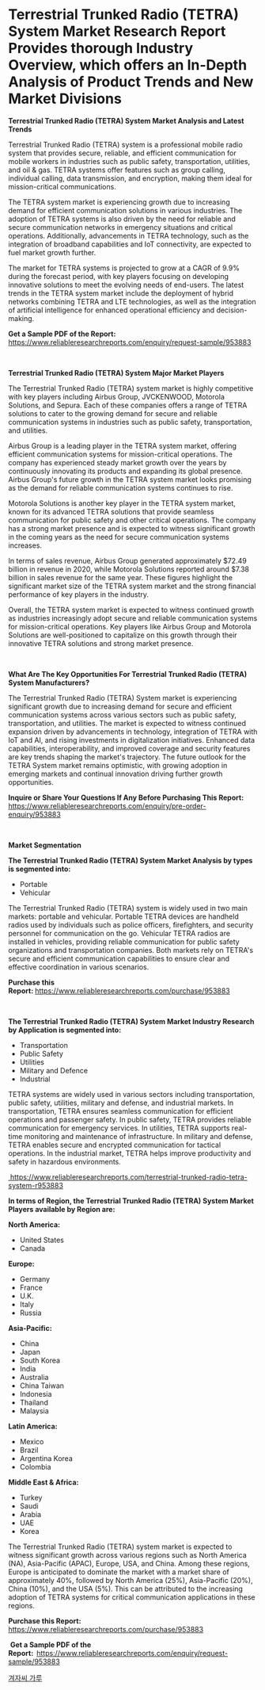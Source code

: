 <p><h1>Terrestrial Trunked Radio (TETRA) System Market Research Report Provides thorough Industry Overview, which offers an In-Depth Analysis of Product Trends and New Market Divisions</h1></p><p><strong>Terrestrial Trunked Radio (TETRA) System Market Analysis and Latest Trends</strong></p>
<p><p>Terrestrial Trunked Radio (TETRA) system is a professional mobile radio system that provides secure, reliable, and efficient communication for mobile workers in industries such as public safety, transportation, utilities, and oil & gas. TETRA systems offer features such as group calling, individual calling, data transmission, and encryption, making them ideal for mission-critical communications.</p><p>The TETRA system market is experiencing growth due to increasing demand for efficient communication solutions in various industries. The adoption of TETRA systems is also driven by the need for reliable and secure communication networks in emergency situations and critical operations. Additionally, advancements in TETRA technology, such as the integration of broadband capabilities and IoT connectivity, are expected to fuel market growth further.</p><p>The market for TETRA systems is projected to grow at a CAGR of 9.9% during the forecast period, with key players focusing on developing innovative solutions to meet the evolving needs of end-users. The latest trends in the TETRA system market include the deployment of hybrid networks combining TETRA and LTE technologies, as well as the integration of artificial intelligence for enhanced operational efficiency and decision-making.</p></p>
<p><strong>Get a Sample PDF of the Report:&nbsp;</strong> <a href="https://www.reliableresearchreports.com/enquiry/request-sample/953883">https://www.reliableresearchreports.com/enquiry/request-sample/953883</a></p>
<p>&nbsp;</p>
<p><strong>Terrestrial Trunked Radio (TETRA) System Major Market Players</strong></p>
<p><p>The Terrestrial Trunked Radio (TETRA) system market is highly competitive with key players including Airbus Group, JVCKENWOOD, Motorola Solutions, and Sepura. Each of these companies offers a range of TETRA solutions to cater to the growing demand for secure and reliable communication systems in industries such as public safety, transportation, and utilities.</p><p>Airbus Group is a leading player in the TETRA system market, offering efficient communication systems for mission-critical operations. The company has experienced steady market growth over the years by continuously innovating its products and expanding its global presence. Airbus Group's future growth in the TETRA system market looks promising as the demand for reliable communication systems continues to rise.</p><p>Motorola Solutions is another key player in the TETRA system market, known for its advanced TETRA solutions that provide seamless communication for public safety and other critical operations. The company has a strong market presence and is expected to witness significant growth in the coming years as the need for secure communication systems increases.</p><p>In terms of sales revenue, Airbus Group generated approximately $72.49 billion in revenue in 2020, while Motorola Solutions reported around $7.38 billion in sales revenue for the same year. These figures highlight the significant market size of the TETRA system market and the strong financial performance of key players in the industry.</p><p>Overall, the TETRA system market is expected to witness continued growth as industries increasingly adopt secure and reliable communication systems for mission-critical operations. Key players like Airbus Group and Motorola Solutions are well-positioned to capitalize on this growth through their innovative TETRA solutions and strong market presence.</p></p>
<p>&nbsp;</p>
<p><strong>What Are The Key Opportunities For Terrestrial Trunked Radio (TETRA) System Manufacturers?</strong></p>
<p><p>The Terrestrial Trunked Radio (TETRA) System market is experiencing significant growth due to increasing demand for secure and efficient communication systems across various sectors such as public safety, transportation, and utilities. The market is expected to witness continued expansion driven by advancements in technology, integration of TETRA with IoT and AI, and rising investments in digitalization initiatives. Enhanced data capabilities, interoperability, and improved coverage and security features are key trends shaping the market's trajectory. The future outlook for the TETRA System market remains optimistic, with growing adoption in emerging markets and continual innovation driving further growth opportunities.</p></p>
<p><strong>Inquire or Share Your Questions If Any Before Purchasing This Report:</strong> <a href="https://www.reliableresearchreports.com/enquiry/pre-order-enquiry/953883">https://www.reliableresearchreports.com/enquiry/pre-order-enquiry/953883</a></p>
<p>&nbsp;</p>
<p><strong>Market Segmentation</strong></p>
<p><strong>The Terrestrial Trunked Radio (TETRA) System Market Analysis by types is segmented into:</strong></p>
<p><ul><li>Portable</li><li>Vehicular</li></ul></p>
<p><p>The Terrestrial Trunked Radio (TETRA) system is widely used in two main markets: portable and vehicular. Portable TETRA devices are handheld radios used by individuals such as police officers, firefighters, and security personnel for communication on the go. Vehicular TETRA radios are installed in vehicles, providing reliable communication for public safety organizations and transportation companies. Both markets rely on TETRA's secure and efficient communication capabilities to ensure clear and effective coordination in various scenarios.</p></p>
<p><strong>Purchase this Report:&nbsp;</strong><a href="https://www.reliableresearchreports.com/purchase/953883">https://www.reliableresearchreports.com/purchase/953883</a></p>
<p>&nbsp;</p>
<p><strong>The Terrestrial Trunked Radio (TETRA) System Market Industry Research by Application is segmented into:</strong></p>
<p><ul><li>Transportation</li><li>Public Safety</li><li>Utilities</li><li>Military and Defence</li><li>Industrial</li></ul></p>
<p><p>TETRA systems are widely used in various sectors including transportation, public safety, utilities, military and defense, and industrial markets. In transportation, TETRA ensures seamless communication for efficient operations and passenger safety. In public safety, TETRA provides reliable communication for emergency services. In utilities, TETRA supports real-time monitoring and maintenance of infrastructure. In military and defense, TETRA enables secure and encrypted communication for tactical operations. In the industrial market, TETRA helps improve productivity and safety in hazardous environments.</p></p>
<p><a href="https://www.reliableresearchreports.com/terrestrial-trunked-radio-tetra-system-r953883">&nbsp;https://www.reliableresearchreports.com/terrestrial-trunked-radio-tetra-system-r953883</a></p>
<p><strong>In terms of Region, the Terrestrial Trunked Radio (TETRA) System Market Players available by Region are:</strong></p>
<p>
    <p> <strong> North America: </strong>
        <ul>
            <li>United States</li>
            <li>Canada</li>
        </ul>
        </p> 
    <p> <strong> Europe: </strong>
        <ul>
            <li>Germany</li>
            <li>France</li>
            <li>U.K.</li>
            <li>Italy</li>
            <li>Russia</li>
        </ul>
        </p> 
    <p> <strong> Asia-Pacific: </strong>
        <ul>
            <li>China</li>
            <li>Japan</li>
            <li>South Korea</li>
            <li>India</li>
            <li>Australia</li>
            <li>China Taiwan</li>
            <li>Indonesia</li>
            <li>Thailand</li>
            <li>Malaysia</li>
        </ul>
        </p> 
    <p> <strong> Latin America: </strong>
        <ul>
            <li>Mexico</li>
            <li>Brazil</li>
            <li>Argentina Korea</li>
            <li>Colombia</li>
        </ul>
        </p> 
    <p> <strong> Middle East & Africa: </strong>
        <ul>
            <li>Turkey</li>
            <li>Saudi</li>
            <li>Arabia</li>
            <li>UAE</li>
            <li>Korea</li>
        </ul>
    </p>
    </p>
<p><p>The Terrestrial Trunked Radio (TETRA) system market is expected to witness significant growth across various regions such as North America (NA), Asia-Pacific (APAC), Europe, USA, and China. Among these regions, Europe is anticipated to dominate the market with a market share of approximately 40%, followed by North America (25%), Asia-Pacific (20%), China (10%), and the USA (5%). This can be attributed to the increasing adoption of TETRA systems for critical communication applications in these regions.</p></p>
<p><strong>Purchase this Report: </strong><a href="https://www.reliableresearchreports.com/purchase/953883">https://www.reliableresearchreports.com/purchase/953883</a></p>
<p>&nbsp;<strong>Get a Sample PDF of the Report:&nbsp;&nbsp;</strong><a href="https://www.reliableresearchreports.com/enquiry/request-sample/953883">https://www.reliableresearchreports.com/enquiry/request-sample/953883</a></p>
<p><strong></strong></p>
<p><p><a href="https://github.com/idcefvhkdut6/Market-Research-Report-List-1/blob/main/116417218729.md">겨자씨 가루</a></p></p>